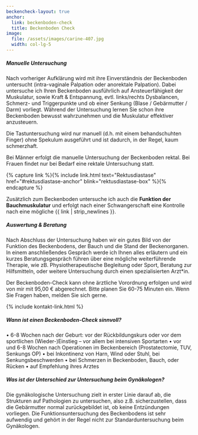 ```yaml
---
beckencheck-layout: true
anchor:
  link: beckenboden-check
  title: Beckenboden Check
image: 
  file: /assets/images/carine-407.jpg
  width: col-lg-5
---
```


##### Manuelle Untersuchung
Nach vorheriger Aufklärung wird mit ihre Einverständnis der Beckenboden untersucht (intra-vaginale Palpation oder anorektale Palpation). Dabei untersuche ich Ihren Beckenboden ausführlich auf Ansteuerfähigkeit der Muskulatur, sowie Kraft & Entspannung, evtl. links/rechts Dysbalancen, Schmerz- und Triggerpunkte und ob einer Senkung (Blase / Gebärmutter / Darm) vorliegt.
Während der Untersuchung lernen Sie schon ihre Beckenboden bewusst wahrzunehmen und die Muskulatur effektiver anzusteuern.

Die Tastuntersuchung wird nur manuell (d.h. mit einem behandschuhten Finger) ohne Spekulum ausgeführt und ist dadurch, in der Regel, kaum schmerzhaft. 

Bei Männer erfolgt die manuelle Untersuchung der Beckenboden rektal. Bei Frauen findet nur bei Bedarf eine rektale Untersuchung statt.

{% capture link %}{% include link.html text="Rektusdiastase" href="#rektusdiastase-anchor" blink="rektusdiastase-box" %}{% endcapture %}

Zusätzlich zum Beckenboden untersuche ich auch die **Funktion der Bauchmuskulatur** und erfolgt nach einer Schwangerschaft eine Kontrolle nach eine mögliche {{ link | strip_newlines }}.

##### Auswertung & Beratung
Nach Abschluss der Untersuchung haben wir ein gutes Bild von der Funktion des Beckenbodens, der Bauch und die Stand der Beckenorganen. 
In einem anschließendes Gespräch werde ich Ihnen alles erläutern und ein kurzes Beratungsgespräch führen über eine mögliche weiterführende Therapie, wie zB. Physiotherapeutische Begleitung oder Sport, Beratung zur Hilfsmitteln, oder weitere Untersuchung durch einen spezialisierten Arzt\*in.

Der Beckenboden-Check kann ohne ärztliche Vorordnung erfolgen und wird von mir mit 95,00 € abgerechnet. Bitte planen Sie 60-75 Minuten ein.
Wenn Sie Fragen haben, melden Sie sich gerne.

<div class="pb-5">{% include kontakt-link.html %}</div>

##### Wann ist einen Beckenboden-Check sinnvoll?

• 6-8 Wochen nach der Geburt: vor der Rückbildungskurs oder vor dem sportlichen (Wieder-)Einstieg – vor allem bei intensiven Sportarten
• vor und 6-8 Wochen nach Operationen im Beckenbereich (Prostatectomie, TUV, Senkungs OP) 
• bei Inkontinenz von Harn, Wind oder Stuhl, bei Senkungsbeschwerden
• bei Schmerzen in Beckenboden, Bauch, oder Rücken
• auf Empfehlung ihres Arztes

##### Was ist der Unterschied zur Untersuchung beim Gynäkologen?
Die gynäkologische Untersuchung zielt in erster Linie darauf ab, die Strukturen auf Pathologien zu untersuchen, also z.B. sicherzustellen, dass die Gebärmutter normal zurückgebildet ist, ob keine Entzündungen vorliegen. Die Funktionsuntersuchung des Beckenbodens ist sehr aufwendig und gehört in der Regel nicht zur Standarduntersuchung beim Gynäkologen.
